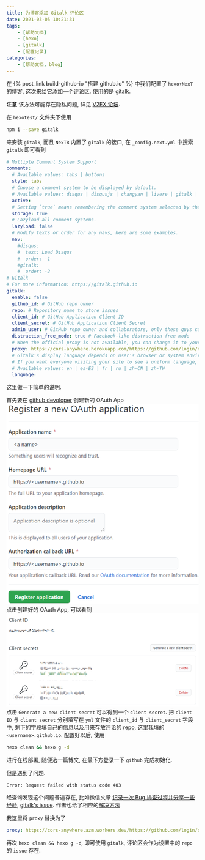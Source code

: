 ```yaml
---
title: 为博客添加 Gitalk 评论区 
date: 2021-03-05 10:21:31
tags:
    - [帮助文档]
    - [hexo]
    - [gitalk]
    - [配置记录]
categories:
    - [帮助文档, blog]
---
```


在 {% post_link build-github-io "搭建 github.io" %} 中我们配置了 `hexo+NexT` 的博客, 这次来给它添加一个评论区. 使用的是 [gitalk](https://github.com/gitalk/gitalk). 

<!-- more -->

**注意** 该方法可能存在隐私问题, 详见 [V2EX 论坛](https://www.v2ex.com/t/535608). 

在 `hexotest/` 文件夹下使用

```bash
npm i --save gitalk
```
来安装 `gitalk`, 而且 `NexT8` 内置了 `gitalk` 的接口, 在 `_config.next.yml` 中搜索 `gitalk` 即可看到

```yml
# Multiple Comment System Support
comments:
  # Available values: tabs | buttons
  style: tabs
  # Choose a comment system to be displayed by default.
  # Available values: disqus | disqusjs | changyan | livere | gitalk | utterances
  active:
  # Setting `true` means remembering the comment system selected by the visitor.
  storage: true
  # Lazyload all comment systems.
  lazyload: false
  # Modify texts or order for any navs, here are some examples.
  nav:
    #disqus:
    #  text: Load Disqus
    #  order: -1
    #gitalk:
    #  order: -2
# Gitalk
# For more information: https://gitalk.github.io
gitalk:
  enable: false
  github_id: # GitHub repo owner
  repo: # Repository name to store issues
  client_id: # GitHub Application Client ID
  client_secret: # GitHub Application Client Secret
  admin_user: # GitHub repo owner and collaborators, only these guys can initialize gitHub issues
  distraction_free_mode: true # Facebook-like distraction free mode
  # When the official proxy is not available, you can change it to your own proxy address
  proxy: https://cors-anywhere.herokuapp.com/https://github.com/login/oauth/access_token # This is official proxy adress
  # Gitalk's display language depends on user's browser or system environment
  # If you want everyone visiting your site to see a uniform language, you can set a force language value
  # Available values: en | es-ES | fr | ru | zh-CN | zh-TW
  language:
  ```
这里做一下简单的说明. 

首先要在 [github devoloper](https://github.com/settings/developers) 创建新的 OAuth App
![](../img/postimg/githubdevelop.png)
点击创建好的 OAuth App, 可以看到
![](../img/postimg/clientid.png)
点击 `Generate a new client secret` 可以得到一个 `client secret`. 把 `client ID` 与 `client secret` 分别填写在 `yml` 文件的 `client_id` 与 `client_secret` 字段中, 剩下的字段填自己的信息以及用来存放评论的 repo, 这里我填的 `<username>.github.io`. 配置好以后, 使用
```bash
hexo clean && hexo g -d
```
进行在线部署, 随便选一篇博文, 在最下方登录一下 `github` 完成初始化. 

但是遇到了问题. 
```
Error: Request failed with status code 403
```
经查询发现这个问题普遍存在, 比如微信文章 [记录一次 Bug 排查过程并分享一些经验](https://mp.weixin.qq.com/s?__biz=Mzg3MjU3NzU1OA==&mid=2247496606&idx=1&sn=8e0b6e2600f939c5401f2344dce2cba6&source=41#wechat_redirect), [gitalk's issue](https://github.com/gitalk/gitalk/issues/429). 作者也给了相应的[解决方法](https://github.com/gitalk/gitalk/issues/429#issuecomment-789423631)

我这里将 `proxy` 替换为了
```yml
proxy: https://cors-anywhere.azm.workers.dev/https://github.com/login/oauth/access_token
```
再次 `hexo clean && hexo g -d`, 即可使用 `gitalk`, 评论区会作为设置中的 `repo` 的 `issue` 存在. 